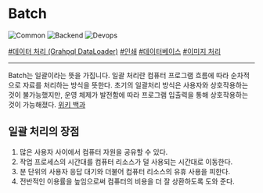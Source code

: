 # Batch

![Common](https://raw.githubusercontent.com/meotitda/DICTIONARY/master/2TAT1C/Label_Common.png)
![Backend](https://raw.githubusercontent.com/meotitda/DICTIONARY/master/2TAT1C/Label_Backend.png)
![Devops](https://raw.githubusercontent.com/meotitda/DICTIONARY/master/2TAT1C/Label_Devops.png)

<a href="https://github.com/graphql/dataloader">#데이터 처리 (Grahpql DataLoader)</a>
<a href="">#인쇄</a>
<a href="https://datar.tistory.com/entry/%EB%B0%B0%EC%B9%98-%EC%9E%91%EC%97%85%EC%9D%B4%EB%9E%80#:~:text=%EC%9D%80%ED%96%89%EC%9D%98%20%EC%A0%95%EC%82%B0%EC%9E%91%EC%97%85%EA%B3%BC,%EC%84%9C%EB%B9%84%EC%8A%A4%EB%A5%BC%20%EA%B0%9C%EB%B0%9C%ED%95%B4%EC%95%BC%ED%95%9C%EB%8B%A4.">#데이터베이스</a>
<a href="https://jehyunlee.github.io/2020/01/31/ImageJ-tutorial-7-Batch/">#이미지 처리</a>

---

Batch는 일괄이라는 뜻을 가집니다. 일괄 처리란 컴퓨터 프로그램 흐름에 따라 순차적으로 자료를 처리하는 방식을 뜻한다. 초기의 일괄처리 방식은 사용자와 상호작용하는 것이 불가능했지만, 운영 체제가 발전함에 따라 프로그램 입출력을 통해 상호작용하는 것이 가능해졌다. <a href="https://ko.wikipedia.org/wiki/%EC%9D%BC%EA%B4%84_%EC%B2%98%EB%A6%AC">위키 백과</a>

## 일괄 처리의 장점
1. 많은 사용자 사이에서 컴퓨터 자원을 공유할 수 있다.
2. 작업 프로세스의 시간대를 컴퓨터 리소스가 덜 사용되는 시간대로 이동한다.
3. 분 단위의 사용자 응답 대기와 더불어 컴퓨터 리소스의 유휴 사용을 피한다.
4. 전반적인 이용률을 높임으로써 컴퓨터의 비용을 더 잘 상환하도록 도와 준다.
